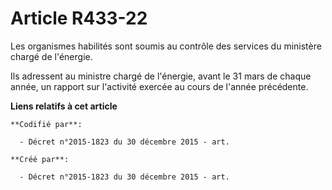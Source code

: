 # Article R433-22

Les organismes habilités sont soumis au contrôle des services du ministère chargé de l'énergie.

Ils adressent au ministre chargé de l'énergie, avant le 31 mars de chaque année, un rapport sur l'activité exercée au cours
de l'année précédente.

**Liens relatifs à cet article**

	**Codifié par**:

	  - Décret n°2015-1823 du 30 décembre 2015 - art.

	**Créé par**:

	  - Décret n°2015-1823 du 30 décembre 2015 - art.
